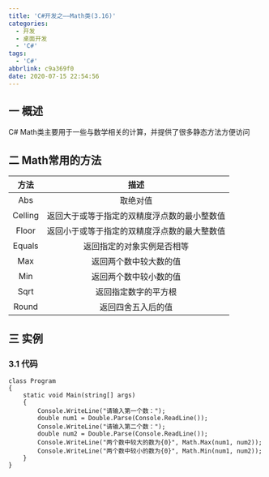 ```yaml
---
title: 'C#开发之——Math类(3.16)'
categories:
  - 开发
  - 桌面开发
  - 'C#'
tags:
  - 'C#'
abbrlink: c9a369f0
date: 2020-07-15 22:54:56
---
```

## 一 概述

C# Math类主要用于一些与数学相关的计算，并提供了很多静态方法方便访问

<!--more-->

## 二 Math常用的方法

|  方法   |                     描述                     |
| :-----: | :------------------------------------------: |
|   Abs   |                   取绝对值                   |
| Celling | 返回大于或等于指定的双精度浮点数的最小整数值 |
|  Floor  | 返回小于或等于指定的双精度浮点数的最大整数值 |
| Equals  |          返回指定的对象实例是否相等          |
|   Max   |            返回两个数中较大数的值            |
|   Min   |            返回两个数中较小数的值            |
|  Sqrt   |             返回指定数字的平方根             |
|  Round  |              返回四舍五入后的值              |

## 三 实例

### 3.1 代码

```
class Program
{
    static void Main(string[] args)
    {
        Console.WriteLine("请输入第一个数：");
        double num1 = Double.Parse(Console.ReadLine());
        Console.WriteLine("请输入第二个数：");
        double num2 = Double.Parse(Console.ReadLine());
        Console.WriteLine("两个数中较大的数为{0}", Math.Max(num1, num2));
        Console.WriteLine("两个数中较小的数为{0}", Math.Min(num1, num2));
    }
}
```

